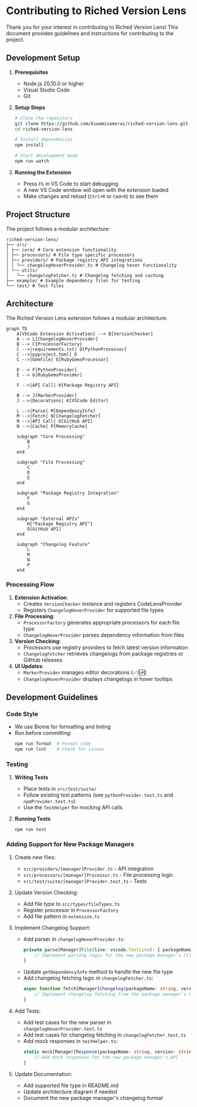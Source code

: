 # Contributing to Riched Version Lens

Thank you for your interest in contributing to Riched Version Lens! This document provides guidelines and instructions for contributing to the project.

## Development Setup

1. **Prerequisites**
   - Node.js 20.10.0 or higher
   - Visual Studio Code
   - Git

2. **Setup Steps**
   ```bash
   # Clone the repository
   git clone https://github.com/kiwamizamurai/riched-version-lens.git
   cd riched-version-lens

   # Install dependencies
   npm install

   # Start development mode
   npm run watch
   ```

3. **Running the Extension**
   - Press `F5` in VS Code to start debugging
   - A new VS Code window will open with the extension loaded
   - Make changes and reload (`Ctrl+R` or `Cmd+R`) to see them

## Project Structure

The project follows a modular architecture:

```shell
riched-version-lens/
├── src/
│ ├── core/ # Core extension functionality
│ ├── processors/ # File type specific processors
│ ├── providers/ # Package registry API integrations
│ │ └── changelogHoverProvider.ts # Changelog hover functionality
│ └── utils/
│   └── changelogFetcher.ts # Changelog fetching and caching
├── example/ # Example dependency files for testing
└── test/ # Test files
```

## Architecture

The Riched Version Lens extension follows a modular architecture:

```mermaid
graph TD
    A[VSCode Extension Activation] --> B[VersionChecker]
    A --> L[ChangelogHoverProvider]
    B --> C{ProcessorFactory}
    C -->|requirements.txt| D[PythonProcessor]
    C -->|pyproject.toml| D
    C -->|Gemfile| E[RubyGemsProcessor]
    
    D --> F[PythonProvider]
    E --> G[RubyGemsProvider]
    
    F -->|API Call| H[Package Registry API]
    
    B --> J[MarkerProvider]
    J -->|Decorations| K[VSCode Editor]

    L -->|Parse| M[DependencyInfo]
    M -->|Fetch| N[ChangelogFetcher]
    N -->|API Call| O[GitHub API]
    N -->|Cache| P[MemoryCache]

    subgraph "Core Processing"
        B
        J
    end

    subgraph "File Processing"
        C
        D
        E
    end

    subgraph "Package Registry Integration"
        F
        G
    end

    subgraph "External APIs"
        H["Package Registry API"]
        O[GitHub API]
    end

    subgraph "Changelog Feature"
        L
        M
        N
        P
    end
```

### Processing Flow

1. **Extension Activation**: 
   - Creates `VersionChecker` instance and registers CodeLensProvider
   - Registers `ChangelogHoverProvider` for supported file types
2. **File Processing**: 
   - `ProcessorFactory` generates appropriate processors for each file type
   - `ChangelogHoverProvider` parses dependency information from files
3. **Version Checking**: 
   - Processors use registry providers to fetch latest version information
   - `ChangelogFetcher` retrieves changelogs from package registries or GitHub releases
4. **UI Updates**: 
   - `MarkerProvider` manages editor decorations (✅/🆙)
   - `ChangelogHoverProvider` displays changelogs in hover tooltips

## Development Guidelines

### Code Style

- We use Biome for formatting and linting
- Run before committing:
  ```bash
  npm run format  # Format code
  npm run lint    # Check for issues
  ```

### Testing

1. **Writing Tests**
   - Place tests in `src/test/suite/`
   - Follow existing test patterns (see `pythonProvider.test.ts` and `npmProvider.test.ts`)
   - Use the `TestHelper` for mocking API calls

2. **Running Tests**
   ```bash
   npm run test
   ```

### Adding Support for New Package Managers

1. Create new files:
   - `src/providers/[manager]Provider.ts` - API integration
   - `src/processors/[manager]Processor.ts` - File processing logic
   - `src/test/suite/[manager]Provider.test.ts` - Tests

2. Update Version Checking:
   - Add file type to `src/types/fileTypes.ts`
   - Register processor in `ProcessorFactory`
   - Add file pattern in `extension.ts`

3. Implement Changelog Support:
   - Add parser in `changelogHoverProvider.ts`:
     ```typescript
     private parse[Manager]File(line: vscode.TextLine): { packageName: string; version: string } | null {
         // Implement parsing logic for the new package manager's file format
     }
     ```
   - Update `getDependencyInfo` method to handle the new file type
   - Add changelog fetching logic in `changelogFetcher.ts`:
     ```typescript
     async function fetch[Manager]Changelog(packageName: string, version: string): Promise<string | null> {
         // Implement changelog fetching from the package manager's registry
     }
     ```

4. Add Tests:
   - Add test cases for the new parser in `changelogHoverProvider.test.ts`
   - Add test cases for changelog fetching in `changelogFetcher.test.ts`
   - Add mock responses in `testHelper.ts`:
     ```typescript
     static mock[Manager]Response(packageName: string, version: string) {
         // Add mock responses for the new package manager's API
     }
     ```

5. Update Documentation:
   - Add supported file type in README.md
   - Update architecture diagram if needed
   - Document the new package manager's changelog format
